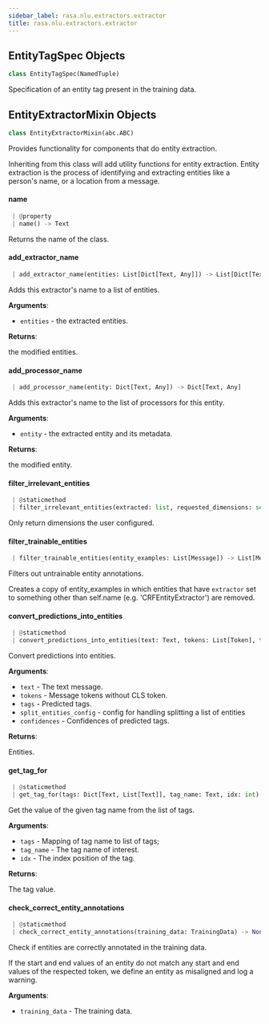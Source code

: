 ```yaml
---
sidebar_label: rasa.nlu.extractors.extractor
title: rasa.nlu.extractors.extractor
---
```

## EntityTagSpec Objects

```python
class EntityTagSpec(NamedTuple)
```

Specification of an entity tag present in the training data.

## EntityExtractorMixin Objects

```python
class EntityExtractorMixin(abc.ABC)
```

Provides functionality for components that do entity extraction.

Inheriting from this class will add utility functions for entity extraction.
Entity extraction is the process of identifying and extracting entities like a
person&#x27;s name, or a location from a message.

#### name

```python
 | @property
 | name() -> Text
```

Returns the name of the class.

#### add\_extractor\_name

```python
 | add_extractor_name(entities: List[Dict[Text, Any]]) -> List[Dict[Text, Any]]
```

Adds this extractor&#x27;s name to a list of entities.

**Arguments**:

- `entities` - the extracted entities.
  

**Returns**:

  the modified entities.

#### add\_processor\_name

```python
 | add_processor_name(entity: Dict[Text, Any]) -> Dict[Text, Any]
```

Adds this extractor&#x27;s name to the list of processors for this entity.

**Arguments**:

- `entity` - the extracted entity and its metadata.
  

**Returns**:

  the modified entity.

#### filter\_irrelevant\_entities

```python
 | @staticmethod
 | filter_irrelevant_entities(extracted: list, requested_dimensions: set) -> list
```

Only return dimensions the user configured.

#### filter\_trainable\_entities

```python
 | filter_trainable_entities(entity_examples: List[Message]) -> List[Message]
```

Filters out untrainable entity annotations.

Creates a copy of entity_examples in which entities that have
`extractor` set to something other than
self.name (e.g. &#x27;CRFEntityExtractor&#x27;) are removed.

#### convert\_predictions\_into\_entities

```python
 | @staticmethod
 | convert_predictions_into_entities(text: Text, tokens: List[Token], tags: Dict[Text, List[Text]], split_entities_config: Dict[Text, bool] = None, confidences: Optional[Dict[Text, List[float]]] = None) -> List[Dict[Text, Any]]
```

Convert predictions into entities.

**Arguments**:

- `text` - The text message.
- `tokens` - Message tokens without CLS token.
- `tags` - Predicted tags.
- `split_entities_config` - config for handling splitting a list of entities
- `confidences` - Confidences of predicted tags.
  

**Returns**:

  Entities.

#### get\_tag\_for

```python
 | @staticmethod
 | get_tag_for(tags: Dict[Text, List[Text]], tag_name: Text, idx: int) -> Text
```

Get the value of the given tag name from the list of tags.

**Arguments**:

- `tags` - Mapping of tag name to list of tags;
- `tag_name` - The tag name of interest.
- `idx` - The index position of the tag.
  

**Returns**:

  The tag value.

#### check\_correct\_entity\_annotations

```python
 | @staticmethod
 | check_correct_entity_annotations(training_data: TrainingData) -> None
```

Check if entities are correctly annotated in the training data.

If the start and end values of an entity do not match any start and end values
of the respected token, we define an entity as misaligned and log a warning.

**Arguments**:

- `training_data` - The training data.

